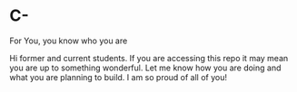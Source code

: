 # C-
For You, you know who you are

Hi former and current students.  If you are accessing this repo it may mean you are up to something wonderful.  Let me know how you are doing and what you are planning to build. I am so proud of all of you!
